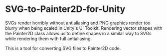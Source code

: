 # SVG-to-Painter2D-for-Unity

SVGs render horribly without antialiasing and PNG graphics render too blurry when being scaled in Unity's UI Toolkit. Rendering vector shapes with the Painter2D class allows us to define shapes in a similar way to SVGs while rendering them with full antialiasing.

This is a tool for converting SVG files to Painter2D code. 

